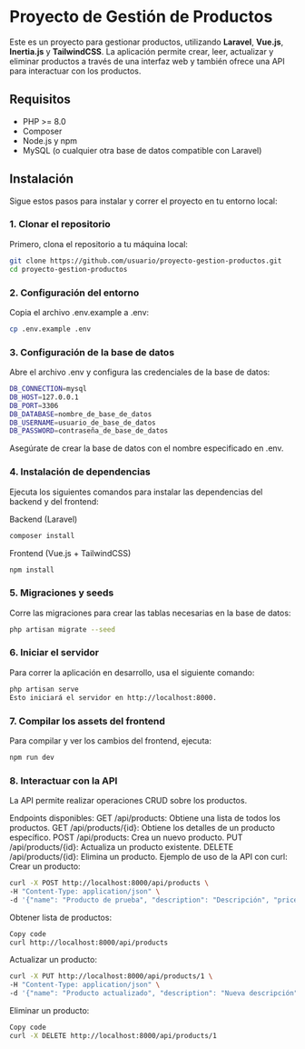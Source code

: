 # Proyecto de Gestión de Productos

Este es un proyecto para gestionar productos, utilizando **Laravel**, **Vue.js**, **Inertia.js** y **TailwindCSS**. La aplicación permite crear, leer, actualizar y eliminar productos a través de una interfaz web y también ofrece una API para interactuar con los productos.

## Requisitos

- PHP >= 8.0
- Composer
- Node.js y npm
- MySQL (o cualquier otra base de datos compatible con Laravel)

## Instalación

Sigue estos pasos para instalar y correr el proyecto en tu entorno local:

### 1. Clonar el repositorio

Primero, clona el repositorio a tu máquina local:

```bash
git clone https://github.com/usuario/proyecto-gestion-productos.git
cd proyecto-gestion-productos
```

### 2. Configuración del entorno

Copia el archivo .env.example a .env:

```bash
cp .env.example .env
```

### 3. Configuración de la base de datos
Abre el archivo .env y configura las credenciales de la base de datos:

```bash
DB_CONNECTION=mysql
DB_HOST=127.0.0.1
DB_PORT=3306
DB_DATABASE=nombre_de_base_de_datos
DB_USERNAME=usuario_de_base_de_datos
DB_PASSWORD=contraseña_de_base_de_datos
```

Asegúrate de crear la base de datos con el nombre especificado en .env.

### 4. Instalación de dependencias
Ejecuta los siguientes comandos para instalar las dependencias del backend y del frontend:

Backend (Laravel)
```bash
composer install
```

Frontend (Vue.js + TailwindCSS)
```bash
npm install
```

### 5. Migraciones y seeds
Corre las migraciones para crear las tablas necesarias en la base de datos:

```bash
php artisan migrate --seed
```
### 6. Iniciar el servidor
Para correr la aplicación en desarrollo, usa el siguiente comando:

```bash
php artisan serve
Esto iniciará el servidor en http://localhost:8000.
```

### 7. Compilar los assets del frontend
Para compilar y ver los cambios del frontend, ejecuta:

```bash
npm run dev
```

### 8. Interactuar con la API
La API permite realizar operaciones CRUD sobre los productos.

Endpoints disponibles:
GET /api/products: Obtiene una lista de todos los productos.
GET /api/products/{id}: Obtiene los detalles de un producto específico.
POST /api/products: Crea un nuevo producto.
PUT /api/products/{id}: Actualiza un producto existente.
DELETE /api/products/{id}: Elimina un producto.
Ejemplo de uso de la API con curl:
Crear un producto:

```bash
curl -X POST http://localhost:8000/api/products \
-H "Content-Type: application/json" \
-d '{"name": "Producto de prueba", "description": "Descripción", "price": 100, "stock": 10}'
```

Obtener lista de productos:

```bash
Copy code
curl http://localhost:8000/api/products
```

Actualizar un producto:

```bash
curl -X PUT http://localhost:8000/api/products/1 \
-H "Content-Type: application/json" \
-d '{"name": "Producto actualizado", "description": "Nueva descripción", "price": 150, "stock": 20}'
```

Eliminar un producto:

```bash
Copy code
curl -X DELETE http://localhost:8000/api/products/1
```